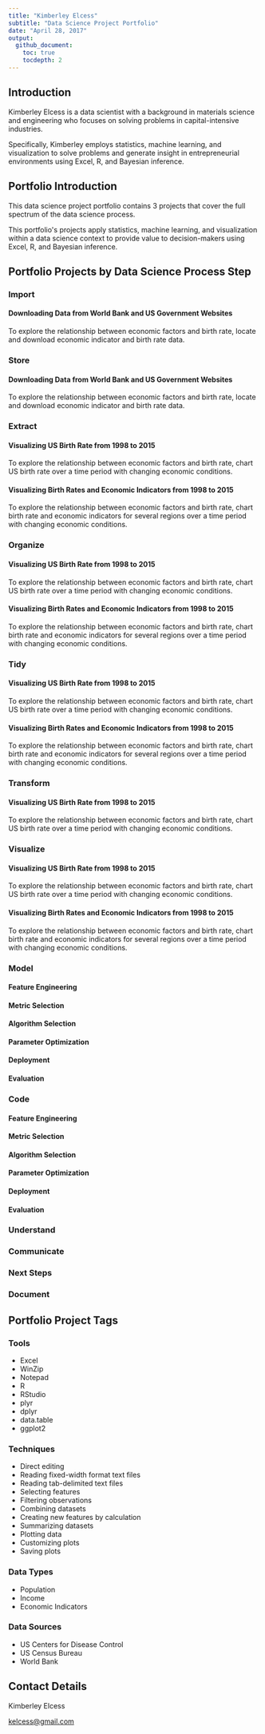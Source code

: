 ```yaml
---
title: "Kimberley Elcess"
subtitle: "Data Science Project Portfolio"
date: "April 28, 2017"
output: 
  github_document:
    toc: true
    tocdepth: 2
---
```


## Introduction

Kimberley Elcess is a data scientist with a background in materials science and
engineering who focuses on solving problems in capital-intensive industries.

Specifically, Kimberley employs statistics, machine learning, and visualization
to solve problems and generate insight in entrepreneurial environments using
Excel, R, and Bayesian inference.

## Portfolio Introduction

This data science project portfolio contains 3 projects that cover the full
spectrum of the data science process.

This portfolio's projects apply statistics, machine learning, and visualization
within a data science context to provide value to decision-makers using Excel,
R, and Bayesian inference.

## Portfolio Projects by Data Science Process Step

### Import

#### Downloading Data from World Bank and US Government Websites

To explore the relationship between economic factors and birth rate, locate and
download economic indicator and birth rate data.

### Store

#### Downloading Data from World Bank and US Government Websites

To explore the relationship between economic factors and birth rate, locate and
download economic indicator and birth rate data.

### Extract

#### Visualizing US Birth Rate from 1998 to 2015

To explore the relationship between economic factors and birth rate, chart US
birth rate over a time period with changing economic conditions.

#### Visualizing Birth Rates and Economic Indicators from 1998 to 2015

To explore the relationship between economic factors and birth rate, chart birth
rate and economic indicators for several regions over a time period with
changing economic conditions.

### Organize

#### Visualizing US Birth Rate from 1998 to 2015

To explore the relationship between economic factors and birth rate, chart US
birth rate over a time period with changing economic conditions.

#### Visualizing Birth Rates and Economic Indicators from 1998 to 2015

To explore the relationship between economic factors and birth rate, chart birth
rate and economic indicators for several regions over a time period with
changing economic conditions.

### Tidy

#### Visualizing US Birth Rate from 1998 to 2015

To explore the relationship between economic factors and birth rate, chart US
birth rate over a time period with changing economic conditions.

#### Visualizing Birth Rates and Economic Indicators from 1998 to 2015

To explore the relationship between economic factors and birth rate, chart birth
rate and economic indicators for several regions over a time period with
changing economic conditions.

### Transform

#### Visualizing US Birth Rate from 1998 to 2015

To explore the relationship between economic factors and birth rate, chart US
birth rate over a time period with changing economic conditions.

### Visualize

#### Visualizing US Birth Rate from 1998 to 2015

To explore the relationship between economic factors and birth rate, chart US
birth rate over a time period with changing economic conditions.

#### Visualizing Birth Rates and Economic Indicators from 1998 to 2015

To explore the relationship between economic factors and birth rate, chart birth
rate and economic indicators for several regions over a time period with
changing economic conditions.

### Model

#### Feature Engineering

#### Metric Selection

#### Algorithm Selection

#### Parameter Optimization

#### Deployment

#### Evaluation

### Code

#### Feature Engineering

#### Metric Selection

#### Algorithm Selection

#### Parameter Optimization

#### Deployment

#### Evaluation

### Understand

### Communicate

### Next Steps

### Document

## Portfolio Project Tags

### Tools

* Excel
* WinZip
* Notepad
* R
* RStudio
* plyr
* dplyr
* data.table
* ggplot2

### Techniques

* Direct editing
* Reading fixed-width format text files
* Reading tab-delimited text files
* Selecting features
* Filtering observations
* Combining datasets
* Creating new features by calculation
* Summarizing datasets
* Plotting data
* Customizing plots
* Saving plots

### Data Types

* Population
* Income
* Economic Indicators

### Data Sources

* US Centers for Disease Control
* US Census Bureau
* World Bank

## Contact Details

Kimberley Elcess

kelcess@gmail.com

